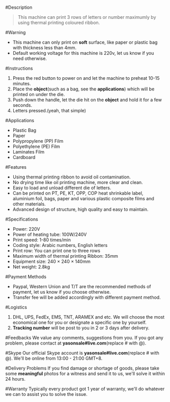 #Description
> This machine can print 3 rows of letters or number maximumly by using thermal printing coloured ribbon.

#Warning
- This machine can only print on **soft** surface, like paper or plastic bag with thickness less than 4mm.
- Default working voltage for this machine is 220v, let us know if you need otherwise.

#Instructions
1. Press the red button to power on and let the machine to preheat 10-15 minutes.
2. Place the __object__(such as a bag, see the **applications**) which will be printed on under the die.
3. Push down the handle, let the die hit on the __object__ and hold it for a few seconds.
4. Letters pressed.(yeah, that simple)

#Applications
- Plastic Bag
- Paper
- Polypropylene (PP) Film
- Polyethylene (PE) Film
- Laminates Film
- Cardboard

#Features
- Using thermal printing ribbon to avoid oil contamination.
- No drying time like oil printing machine, more clear and clean.
- Easy to load and unload different die of letters.
- Can be printed on PT, PE, KT, OPP, COP heat shrinkable label, aluminium foil, bags, paper and various plastic composite films and other materials.
- Advanced design of structure, high quality and easy to maintain.

#Specifications
- Power: 220V
- Power of heating tube: 100W/240V
- Print speed: 1-80 times/min
- Coding style: Arabic numbers, English letters
- Print row: You can print one to three rows
- Maximum width of thermal printing Ribbon: 35mm
- Equipment size: 240 × 240 × 140mm
- Net weight: 2.8kg

#Payment Methods
- Paypal, Western Union and T/T are the recommended methods of payment, let us know if you choose otherwise.
- Transfer fee will be added accordingly with different payment method.
 
#Logistics
1. DHL, UPS, FedEx, EMS, TNT, ARAMEX and etc. We will choose the most economical one for you or designate a specific one by yourself.
2. **Tracking number** will be post to you in 2 or 3 days after delivery.
 
#Feedbacks
We value any comments, suggestions from you. If you got any problem, please contact at **yasonsale#live.com**(replace # with @).

#Skype
Our official Skype account is **yasonsale#live.com**(replace # with @). We'll be online from 13:00 - 21:00 GMT+8.

#Delivery Problems
If you find damage or shortage of goods, please take some **meaningful** photos for a witness and send it to us, we'll solve it within 24 hours.

#Warranty
Typically every product got 1 year of warranty, we'll do whatever we can to assist you to solve the issue.